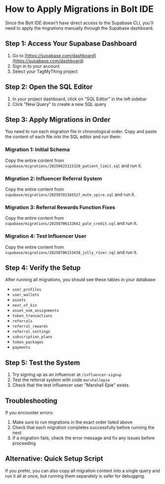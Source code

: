 # How to Apply Migrations in Bolt IDE

Since the Bolt IDE doesn't have direct access to the Supabase CLI, you'll need to apply the migrations manually through the Supabase dashboard.

## Step 1: Access Your Supabase Dashboard

1. Go to [https://supabase.com/dashboard](https://supabase.com/dashboard)
2. Sign in to your account
3. Select your TagMyThing project

## Step 2: Open the SQL Editor

1. In your project dashboard, click on "SQL Editor" in the left sidebar
2. Click "New Query" to create a new SQL query

## Step 3: Apply Migrations in Order

You need to run each migration file in chronological order. Copy and paste the content of each file into the SQL editor and run them:

### Migration 1: Initial Schema
Copy the entire content from `supabase/migrations/20250623115320_patient_limit.sql` and run it.

### Migration 2: Influencer Referral System  
Copy the entire content from `supabase/migrations/20250702165527_mute_spire.sql` and run it.

### Migration 3: Referral Rewards Function Fixes
Copy the entire content from `supabase/migrations/20250706132642_pale_credit.sql` and run it.

### Migration 4: Test Influencer User
Copy the entire content from `supabase/migrations/20250706153438_jolly_river.sql` and run it.

## Step 4: Verify the Setup

After running all migrations, you should see these tables in your database:

- `user_profiles`
- `user_wallets` 
- `assets`
- `next_of_kin`
- `asset_nok_assignments`
- `token_transactions`
- `referrals`
- `referral_rewards`
- `referral_settings`
- `subscription_plans`
- `token_packages`
- `payments`

## Step 5: Test the System

1. Try signing up as an influencer at `/influencer-signup`
2. Test the referral system with code `marshallepie`
3. Check that the test influencer user "Marshall Epie" exists

## Troubleshooting

If you encounter errors:
1. Make sure to run migrations in the exact order listed above
2. Check that each migration completes successfully before running the next
3. If a migration fails, check the error message and fix any issues before proceeding

## Alternative: Quick Setup Script

If you prefer, you can also copy all migration content into a single query and run it all at once, but running them separately is safer for debugging.